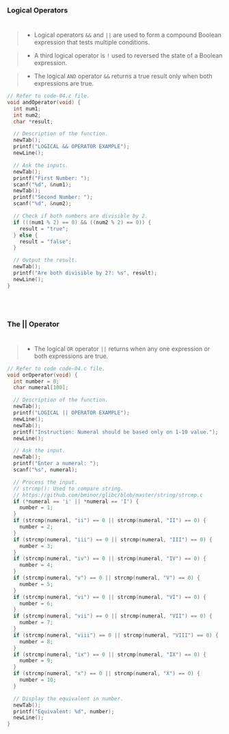 ### Logical Operators
#

> - Logical operators `&&` and `||` are used to form a compound
    Boolean expression that tests multiple conditions.

> - A third logical operator is `!` used to reversed the state
    of a Boolean expression.

> - The logical `AND` operator `&&` returns a true result only
    when both expressions are true.

```c
// Refer to code-04.c file.
void andOperator(void) {
  int num1;
  int num2;
  char *result;

  // Description of the function.
  newTab();
  printf("LOGICAL && OPERATOR EXAMPLE");
  newLine();

  // Ask the inputs.
  newTab();
  printf("First Number: ");
  scanf("%d", &num1);
  newTab();
  printf("Second Number: ");
  scanf("%d", &num2);

  // Check if both numbers are divisible by 2.
  if (((num1 % 2) == 0) && ((num2 % 2) == 0)) {
    result = "true";
  } else {
    result = "false";
  }

  // Output the result.
  newTab();
  printf("Are both divisible by 2?: %s", result);
  newLine();
}
```

<br />
<br />



### The || Operator
#

> - The logical `OR` operator `||` returns when any one expression
    or both expressions are true.

```c
// Refer to code code-04.c file.
void orOperator(void) {
  int number = 0;
  char numeral[100];

  // Description of the function.
  newTab();
  printf("LOGICAL || OPERATOR EXAMPLE");
  newLine();
  newTab();
  printf("Instruction: Numeral should be based only on 1-10 value.");
  newLine();

  // Ask the input.
  newTab();
  printf("Enter a numeral: ");
  scanf("%s", numeral);

  // Process the input.
  // strcmp(): Used to compare string.
  // https://github.com/bminor/glibc/blob/master/string/strcmp.c
  if (*numeral == 'i' || *numeral == 'I') {
    number = 1;
  }
  if (strcmp(numeral, "ii") == 0 || strcmp(numeral, "II") == 0) {
    number = 2;
  }
  if (strcmp(numeral, "iii") == 0 || strcmp(numeral, "III") == 0) {
    number = 3;
  }
  if (strcmp(numeral, "iv") == 0 || strcmp(numeral, "IV") == 0) {
    number = 4;
  }
  if (strcmp(numeral, "v") == 0 || strcmp(numeral, "V") == 0) {
    number = 5;
  }
  if (strcmp(numeral, "vi") == 0 || strcmp(numeral, "VI") == 0) {
    number = 6;
  }
  if (strcmp(numeral, "vii") == 0 || strcmp(numeral, "VII") == 0) {
    number = 7;
  }
  if (strcmp(numeral, "viii") == 0 || strcmp(numeral, "VIII") == 0) {
    number = 8;
  }
  if (strcmp(numeral, "ix") == 0 || strcmp(numeral, "IX") == 0) {
    number = 9;
  }
  if (strcmp(numeral, "x") == 0 || strcmp(numeral, "X") == 0) {
    number = 10;
  }

  // Display the equivalent in number.
  newTab();
  printf("Equivalent: %d", number);
  newLine();
}
```

